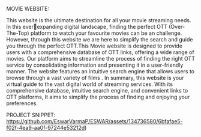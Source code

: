 MOVIE WEBSITE:

This website is the ultimate destination for all your movie streaming needs. In this everexpanding digital landscape, finding the perfect OTT (Over-The-Top) platform to 
watch your favourite movies can be an challenge. However, through this website we 
are here to simplify the search and guide you through the perfect OTT.This Movie 
website is designed to provide users with a comprehensive database of OTT links, 
offering a wide range of movies. Our platform aims to streamline the process of finding 
the right OTT service by consolidating information and presenting it in a user-friendly 
manner. The website features an intuitive search engine that allows users to browse 
through a vast variety of films . In summary, this website is your virtual guide to the 
vast digital world of streaming services. With its comprehensive database, intuitive 
search engine, and convenient links to OTT platforms, It aims to simplify the process 
of finding and enjoying your preferences. 

PROJECT SNIPPET:
https://github.com/EswarVarmaP/ESWAR/assets/134736580/6bfafae5-f02f-4ea9-aa0f-97244e53212d)

